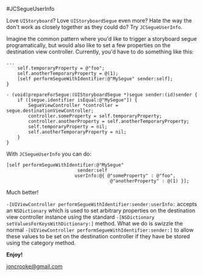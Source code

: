 #JCSegueUserInfo

Love `UIStoryboard`? Love `UIStoryboardSegue` even more? Hate the way the don't work as closely together as they could do? Try `JCSegueUserInfo`.

Imagine the common pattern where you'd like to trigger a storyboard segue programatically, but would also like to set a few properties on the destination view controller. Currently, you'd have to do something like this:

	...
		self.temporaryProperty = @"foo";
		self.anotherTemporaryProperty = @(1);
		[self performSegueWithIdentifier:@"MySegue" sender:self];
	}
	
	- (void)prepareForSegue:(UIStoryboardSegue *)segue sender:(id)sender {
		if ([segue.identifier isEqual:@"MySegue"]) {
    		SegueViewController *controller = segue.destinationViewController;
    		controller.someProperty = self.temporaryProperty;
    		controller.anotherProperty = self.anotherTemporaryProperty;   
    		self.temporaryProperty = nil;
    		self.anotherTemporaryProperty = nil;
		}
	}

With `JCSegueUserInfo` you can do:

	[self performSegueWithIdentifier:@"MySegue"
                              sender:self
                           	 userInfo:@{ @"someProperty" : @"foo",
			                           	  @"anotherProperty" : @(1) }];
                           	 
Much better!

`-[UIViewController performSegueWithIdentifier:sender:userInfo:` accepts an `NSDictionary` which is used to set arbitrary properties on the destination view controller instance using the standard `-[NSDictionary setValuesForKeysWithDictionary:]` method. What we do is swizzle the normal `-[UIViewController performSegueWithIdentifier:sender:]` to allow these values to be set on the destination controller if they have be stored using the category method.

**Enjoy!**

joncrooke@gmail.com
